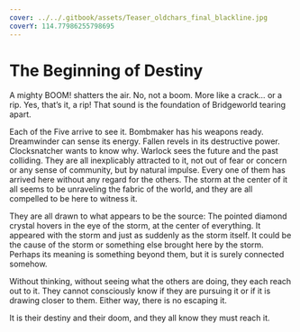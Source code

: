 ```yaml
---
cover: ../../.gitbook/assets/Teaser_oldchars_final_blackline.jpg
coverY: 114.77986255798695
---
```


# The Beginning of Destiny

A mighty BOOM! shatters the air. No, not a boom. More like a crack… or a rip. Yes, that’s it, a rip! That sound is the foundation of Bridgeworld tearing apart.

Each of the Five arrive to see it. Bombmaker has his weapons ready. Dreamwinder can sense its energy. Fallen revels in its destructive power. Clocksnatcher wants to know why. Warlock sees the future and the past colliding. They are all inexplicably attracted to it, not out of fear or concern or any sense of community, but by natural impulse. Every one of them has arrived here without any regard for the others. The storm at the center of it all seems to be unraveling the fabric of the world, and they are all compelled to be here to witness it.&#x20;

They are all drawn to what appears to be the source: The pointed diamond crystal hovers in the eye of the storm, at the center of everything. It appeared with the storm and just as suddenly as the storm itself. It could be the cause of the storm or something else brought here by the storm. Perhaps its meaning is something beyond them, but it is surely connected somehow.&#x20;

Without thinking, without seeing what the others are doing, they each reach out to it. They cannot consciously know if they are pursuing it or if it is drawing closer to them. Either way, there is no escaping it.

It is their destiny and their doom, and they all know they must reach it.
